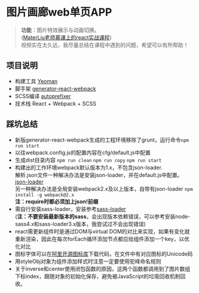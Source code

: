 # 图片画廊web单页APP
> **功能**：图片特效展示与动画切换。  
> ([MaterLiu老师慕课上的react实战课程](http://www.imooc.com/learn/507))  
> 视频实在太久远，我尽量总结在课程中遇到的问题，希望可以有所帮助！

## 项目说明
* 构建工具 [Yeoman](http://yeoman.io/)
* 脚手架 [generator-react-webpack](https://github.com/react-webpack-generators/generator-react-webpack)
* SCSS编译 [autoprefixer](https://github.com/postcss/autoprefixer) 
* 技术栈 React + Webpack + SCSS

## 踩坑总结
* 新版generator-react-webpack生成的工程环境移除了grunt，运行命令`npm run start`  
* 以往webpack.config.js的配置内容在cfg/default.js中配置  
* 生成dist目录内容 `npm run clean` `npm run copy` `npm run start`  
* 构建出的工作环境webpack默认版本为1.x，不包含json-loader.  
   解析.json文件一种解决办法是安装json-loader，并在default.js中配置。[json-loader](https://github.com/webpack-contrib/json-loader)  
   另一种解决办法是全局安装webpack2.x及以上版本，自带有json-loader `npm install -g webpack@2.x`  
   **注：require时都必须加上json!前缀**
* 需自行安装sass-loader，安装参考[sass-loader](https://github.com/webpack-contrib/sass-loader)  
  (**注：不要安装最新版本的sass**，会出现版本依赖错误，可以参考安装node-sass4.x和sass-loader3.x版本，我尝试过不会出现错误)
* react需更新组件时是通过DOM与virtual DOM的对比来实现，如果有变化就重新渲染，因此在每次forEach循环添加节点都应给组件添加一个key，以优化对比
* 图标字体可以在[阿里开源图标库](http://www.iconfont.cn/)下载代码，在文件中有对应图标的Unicode码
* 用styleObj对象为组件添加样式时注意一定要使用驼峰命名规则
* 关于inverse和center使用闭包函数的原因，这两个函数都调用到了图片数组下标index，跟随对象的初始化保存，避免被JavaScript的垃圾回收机制回收。
